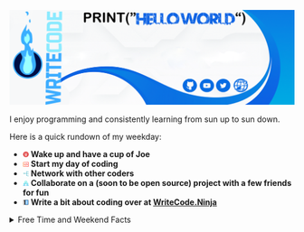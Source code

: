 ![Hello World](/img/Background.png?raw=true "Header")

I enjoy programming and consistently learning from sun up to sun down. 

Here is a quick rundown of my weekday:

- <img src="/img/coffee.svg" alt="coffee" width="10" height="10"> <span style="font-size: 14px; font-weight: 700;">Wake up and have a cup of Joe</span>
- <img src="/img/code.svg" alt="work" width="10" height="10"> <span style="font-size: 14px; font-weight: 700;"> Start my day of coding</span>
- <img src="/img/network.svg" alt="network" width="10" height="10"> <span style="font-size: 14px; font-weight: 700;"> Network with other coders</span>
- <img src="/img/collaborate.svg" alt="collaborate" width="10" height="10"> <span style="font-size: 14px; font-weight: 700;"> Collaborate on a (soon to be open source) project with a few friends for fun</span>
- <img src="/img/write.svg" alt="blog" width="10" height="10"> <span style="font-size: 14px; font-weight: 700;"> Write a bit about coding over at [WriteCode.Ninja](https://writecode.ninja)</span> 


<details>
  <summary>Free Time and Weekend Facts</summary>
  <br>

  - I play hardcore PS4 games with my son.
  - I teach my oldest daughter to paint.
  - I play fun games and ryhmes with my short stack daughter.
  - I listen to my wife (if I didn't, I would be in trouble).
 
  ![John's github stats](https://github-readme-stats.vercel.app/api?username=JohnHernCode&show_icons=true&theme=nord)
  <br><br>
</details>


